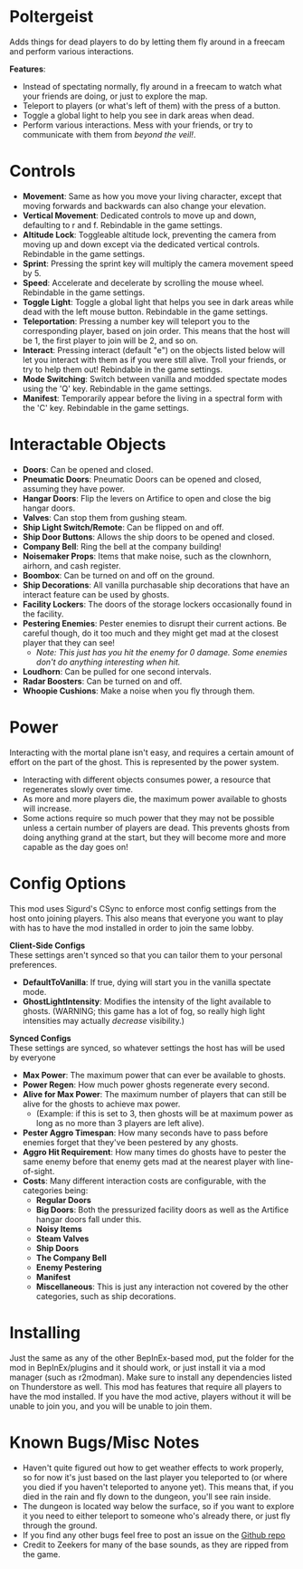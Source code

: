 # Poltergeist
Adds things for dead players to do by letting them fly around in a freecam and perform various interactions.

**Features**:
- Instead of spectating normally, fly around in a freecam to watch what your friends are doing, or just to explore the map.
- Teleport to players (or what's left of them) with the press of a button.
- Toggle a global light to help you see in dark areas when dead.
- Perform various interactions. Mess with your friends, or try to communicate with them from *beyond the veil!*.

# Controls
- **Movement**: Same as how you move your living character, except that moving forwards and backwards can also change your elevation.
- **Vertical Movement**: Dedicated controls to move up and down, defaulting to r and f. Rebindable in the game settings.
- **Altitude Lock**: Toggleable altitude lock, preventing the camera from moving up and down except via the dedicated vertical controls. Rebindable in the game settings.
- **Sprint**: Pressing the sprint key will multiply the camera movement speed by 5.
- **Speed**: Accelerate and decelerate by scrolling the mouse wheel. Rebindable in the game settings.
- **Toggle Light**: Toggle a global light that helps you see in dark areas while dead with the left mouse button. Rebindable in the game settings.
- **Teleportation**: Pressing a number key will teleport you to the corresponding player, based on join order. This means that the host will be 1, the first player to join will be 2, and so on.
- **Interact**: Pressing interact (default "e") on the objects listed below will let you interact with them as if you were still alive. Troll your friends, or try to help them out! Rebindable in the game settings.
- **Mode Switching**: Switch between vanilla and modded spectate modes using the 'Q' key. Rebindable in the game settings.
- **Manifest**: Temporarily appear before the living in a spectral form with the 'C' key. Rebindable in the game settings.

# Interactable Objects
- **Doors**: Can be opened and closed.
- **Pneumatic Doors**: Pneumatic Doors can be opened and closed, assuming they have power.
- **Hangar Doors**: Flip the levers on Artifice to open and close the big hangar doors.
- **Valves**: Can stop them from gushing steam.
- **Ship Light Switch/Remote**: Can be flipped on and off.
- **Ship Door Buttons**: Allows the ship doors to be opened and closed.
- **Company Bell**: Ring the bell at the company building!
- **Noisemaker Props**: Items that make noise, such as the clownhorn, airhorn, and cash register.
- **Boombox**: Can be turned on and off on the ground.
- **Ship Decorations**: All vanilla purchasable ship decorations that have an interact feature can be used by ghosts.
- **Facility Lockers**: The doors of the storage lockers occasionally found in the facility.
- **Pestering Enemies**: Pester enemies to disrupt their current actions. Be careful though, do it too much and they might get mad at the closest player that they can see!
  - *Note: This just has you hit the enemy for 0 damage. Some enemies don't do anything interesting when hit.*
- **Loudhorn**: Can be pulled for one second intervals.
- **Radar Boosters**: Can be turned on and off.
- **Whoopie Cushions**: Make a noise when you fly through them.

# Power
Interacting with the mortal plane isn't easy, and requires a certain amount of effort on the part of the ghost. This is represented by the power system.
- Interacting with different objects consumes power, a resource that regenerates slowly over time.
- As more and more players die, the maximum power available to ghosts will increase.
- Some actions require so much power that they may not be possible unless a certain number of players are dead. This prevents ghosts from doing anything grand at the start, but they will become more and more capable as the day goes on!

# Config Options
This mod uses Sigurd's CSync to enforce most config settings from the host onto joining players. This also means that everyone you want to play with has to have the mod installed in order to join the same lobby.

**Client-Side Configs**<br />
These settings aren't synced so that you can tailor them to your personal preferences.
- **DefaultToVanilla**: If true, dying will start you in the vanilla spectate mode.
- **GhostLightIntensity**: Modifies the intensity of the light available to ghosts. (WARNING; this game has a lot of fog, so really high light intensities may actually *decrease* visibility.)

**Synced Configs**<br />
These settings are synced, so whatever settings the host has will be used by everyone
- **Max Power**: The maximum power that can ever be available to ghosts.
- **Power Regen**: How much power ghosts regenerate every second.
- **Alive for Max Power**: The maximum number of players that can still be alive for the ghosts to achieve max power.
  - (Example: if this is set to 3, then ghosts will be at maximum power as long as no more than 3 players are left alive).
- **Pester Aggro Timespan**: How many seconds have to pass before enemies forget that they've been pestered by any ghosts.
- **Aggro Hit Requirement**: How many times do ghosts have to pester the same enemy before that enemy gets mad at the nearest player with line-of-sight.
- **Costs**: Many different interaction costs are configurable, with the categories being:
  - **Regular Doors**
  - **Big Doors**: Both the pressurized facility doors as well as the Artifice hangar doors fall under this.
  - **Noisy Items**
  - **Steam Valves**
  - **Ship Doors**
  - **The Company Bell**
  - **Enemy Pestering**
  - **Manifest**
  - **Miscellaneous**: This is just any interaction not covered by the other categories, such as ship decorations.

# Installing
Just the same as any of the other BepInEx-based mod, put the folder for the mod in BepInEx/plugins and it should work, or just install it via a mod manager (such as r2modman). Make sure to install any dependencies listed on Thunderstore as well. This mod has features that require all players to have the mod installed. If you have the mod active, players without it will be unable to join you, and you will be unable to join them.

# Known Bugs/Misc Notes
- Haven't quite figured out how to get weather effects to work properly, so for now it's just based on the last player you teleported to (or where you died if you haven't teleported to anyone yet). This means that, if you died in the rain and fly down to the dungeon, you'll see rain inside.
- The dungeon is located way below the surface, so if you want to explore it you need to either teleport to someone who's already there, or just fly through the ground.
- If you find any other bugs feel free to post an issue on the [Github repo](https://github.com/coderCleric/Poltergeist)
- Credit to Zeekers for many of the base sounds, as they are ripped from the game.

